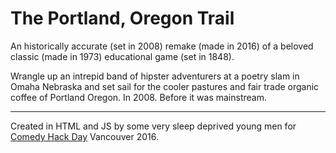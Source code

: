 # The Portland, Oregon Trail

An historically accurate (set in 2008) remake (made in 2016) of a beloved classic (made in 1973) educational game (set in 1848).

Wrangle up an intrepid band of hipster adventurers at a poetry slam in Omaha Nebraska and set sail for the cooler pastures and fair trade organic coffee of Portland Oregon. In 2008. Before it was mainstream.

---

Created in HTML and JS by some very sleep deprived young men for [Comedy Hack Day](http://www.comedyhackday.org/) Vancouver 2016.
